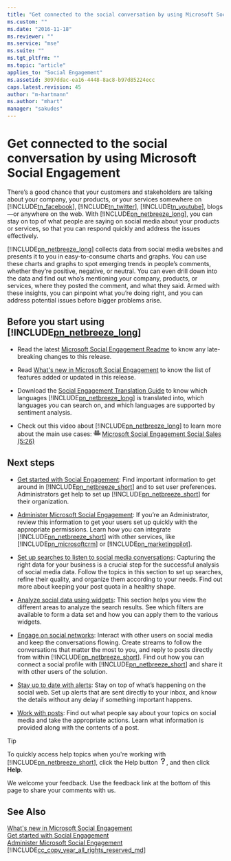 ```yaml
---
title: "Get connected to the social conversation by using Microsoft Social Engagement | MicrosoftDocs"
ms.custom: ""
ms.date: "2016-11-18"
ms.reviewer: ""
ms.service: "mse"
ms.suite: ""
ms.tgt_pltfrm: ""
ms.topic: "article"
applies_to: "Social Engagement"
ms.assetid: 3097ddac-ea16-4448-8ac8-b97d85224ecc
caps.latest.revision: 45
author: "m-hartmann"
ms.author: "mhart"
manager: "sakudes"
---
```

# Get connected to the social conversation by using Microsoft Social Engagement
There’s a good chance that your customers and stakeholders are talking about your company, your products, or your services somewhere on [!INCLUDE[tn_facebook](../includes/tn-facebook.md)], [!INCLUDE[tn_twitter](../includes/tn-twitter.md)], [!INCLUDE[tn_youtube](../includes/tn-youtube.md)], blogs—or anywhere on the web. With [!INCLUDE[pn_netbreeze_long](../includes/pn-netbreeze-long.md)], you can stay on top of what people are saying on social media about your products or services, so that you can respond quickly and address the issues effectively.  
  
 [!INCLUDE[pn_netbreeze_long](../includes/pn-netbreeze-long.md)] collects data from social media websites and presents it to you in easy-to-consume charts and graphs. You can use these charts and graphs to spot emerging trends in people’s comments, whether they’re positive, negative, or neutral. You can even drill down into the data and find out who’s mentioning your company, products, or services, where they posted the comment, and what they said. Armed with these insights, you can pinpoint what you’re doing right, and you can address potential issues before bigger problems arise.  
  
## Before you start using [!INCLUDE[pn_netbreeze_long](../includes/pn-netbreeze-long.md)]  
  
-   Read the latest [Microsoft Social Engagement Readme](http://go.Microsoft.com/fwlink/p/?LinkId=393612) to know any late-breaking changes to this release.  
  
-   Read [What's new in Microsoft Social Engagement](../social-engagement/what-s-new-in-microsoft-social-engagement.md) to know the list of features added or updated in this release.  
  
-   Download the [Social Engagement Translation Guide](http://go.Microsoft.com/fwlink/p/?LinkID=391086) to know which languages [!INCLUDE[pn_netbreeze_long](../includes/pn-netbreeze-long.md)] is translated into, which languages you can search on, and which languages are supported by sentiment analysis.  
  
-   Check out this video about [!INCLUDE[pn_netbreeze_long](../includes/pn-netbreeze-long.md)] to learn more about the main use cases: [![Video button](../social-engagement/media/video-icon.png "Video button")](http://go.microsoft.com/fwlink/p/?LinkID=615282) [Microsoft Social Engagement Social Sales  (5:26)](http://go.microsoft.com/fwlink/p/?LinkID=615282)  
  
 ## Next steps  
  
-   [Get started with Social Engagement](../social-engagement/get-started.md): Find important information to get around in [!INCLUDE[pn_netbreeze_short](../includes/pn-netbreeze-short.md)] and to set user preferences. Administrators get help to set up [!INCLUDE[pn_netbreeze_short](../includes/pn-netbreeze-short.md)] for their organization.  
  
-   [Administer Microsoft Social Engagement](../social-engagement/administer-microsoft-social-engagement.md): If you’re an Administrator, review this information to get your users set up quickly with the appropriate permissions. Learn how you can integrate [!INCLUDE[pn_netbreeze_short](../includes/pn-netbreeze-short.md)] with other services, like [!INCLUDE[pn_microsoftcrm](../includes/pn-microsoftcrm.md)] or [!INCLUDE[pn_marketingpilot](../includes/pn-marketingpilot.md)].  
  
-   [Set up searches to listen to social media conversations](../social-engagement/set-up-searches.md): Capturing the right data for your business is a crucial step for the successful analysis of social media data. Follow the topics in this section to set up searches, refine their quality, and organize them according to your needs. Find out more about keeping your post quota in a healthy shape.  
  
-   [Analyze social data using widgets](../social-engagement/analyze-social-data-using-widgets.md): This section helps you view the different areas to analyze the search results. See which filters are available to form a data set and how you can apply them to the various widgets.  
  
-   [Engage on social networks](../social-engagement/engage-on-social-networks.md): Interact with other users on social media and keep the conversations flowing. Create streams to follow the conversations that matter the most to you, and reply to posts directly from within [!INCLUDE[pn_netbreeze_short](../includes/pn-netbreeze-short.md)]. Find out how you can connect a social profile with [!INCLUDE[pn_netbreeze_short](../includes/pn-netbreeze-short.md)] and share it with other users of the solution.  
  
-   [Stay up to date with alerts](../social-engagement/email-alerts.md): Stay on top of what’s happening on the social web. Set up alerts that are sent directly to your inbox, and know the details without any delay if something important happens.  
  
-   [Work with posts](../social-engagement/work-with-posts.md): Find out what people say about your topics on social media and take the appropriate actions. Learn what information is provided along with the contents of a post.  
  
> [!TIP]
>  To quickly access help topics when you're working with [!INCLUDE[pn_netbreeze_short](../includes/pn-netbreeze-short.md)], click the Help button ![Help button](../social-engagement/media/help-icon.png "Help button"), and then click **Help**.  
  
We welcome your feedback. Use the feedback link at the bottom of this page to share your comments with us.  
  
## See Also  
[What's new in Microsoft Social Engagement](../social-engagement/what-s-new-in-microsoft-social-engagement.md)   
[Get started with Social Engagement](../social-engagement/get-started.md)   
[Administer Microsoft Social Engagement](../social-engagement/administer-microsoft-social-engagement.md)
[!INCLUDE[cc_copy_year_all_rights_reserved_md](../includes/cc-copy-year-all-rights-reserved.md)]
